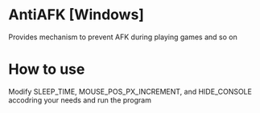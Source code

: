 # AntiAFK [Windows]
Provides mechanism to prevent AFK during playing games and so on

# How to use
Modify SLEEP_TIME, MOUSE_POS_PX_INCREMENT, and HIDE_CONSOLE accodring your needs and run the program
